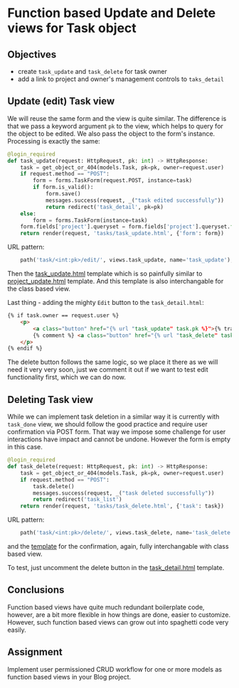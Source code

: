 # Function based Update and Delete views for Task object

## Objectives

* create `task_update` and `task_delete` for task owner
* add a link to project and owner's management controls to `taks_detail`

## Update (edit) Task view

We will reuse the same form and the view is quite similar. The difference is that we pass a keyword argument `pk` to the view, which helps to query for the object to be edited. We also pass the object to the form's instance. Processing is exactly the same:

```Python
@login_required
def task_update(request: HttpRequest, pk: int) -> HttpResponse:
    task = get_object_or_404(models.Task, pk=pk, owner=request.user)
    if request.method == "POST":
        form = forms.TaskForm(request.POST, instance=task)
        if form.is_valid():
            form.save()
            messages.success(request, _("task edited successfully"))
            return redirect('task_detail', pk=pk)
    else:
        form = forms.TaskForm(instance=task)
    form.fields['project'].queryset = form.fields['project'].queryset.filter(owner=request.user)
    return render(request, 'tasks/task_update.html', {'form': form})
```

URL pattern:

```Python
    path('task/<int:pk>/edit/', views.task_update, name='task_update'),
```

Then the [task_update.html](../tasker_04/tasks/templates/tasks/task_update.html) template which is so painfully similar to [project_update.html](../tasker_04/tasks/templates/tasks/project_update.html) template. And this template is also interchangable for the class based view.

Last thing - adding the mighty `Edit` button to the `task_detail.html`:

```HTML
{% if task.owner == request.user %}
    <p>
        <a class="button" href="{% url "task_update" task.pk %}">{% trans "edit"|capfirst %}</a>
        {% comment %} <a class="button" href="{% url "task_delete" task.pk %}">{% trans "delete"|capfirst %}</a> {% endcomment %}
    </p>
{% endif %}
```

The delete button follows the same logic, so we place it there as we will need it very very soon, just we comment it out if we want to test edit functionality first, which we can do now.

## Deleting Task view

While we can implement task deletion in a similar way it is currently with `task_done` view, we should follow the good practice and require user confirmation via POST form. That way we impose some challenge for user interactions have impact and cannot be undone. However the form is empty in this case.

```Python
@login_required
def task_delete(request: HttpRequest, pk: int) -> HttpResponse:
    task = get_object_or_404(models.Task, pk=pk, owner=request.user)
    if request.method == "POST":
        task.delete()
        messages.success(request, _("task deleted successfully"))
        return redirect('task_list')
    return render(request, 'tasks/task_delete.html', {'task': task})
```

URL pattern:

```Python
    path('task/<int:pk>/delete/', views.task_delete, name='task_delete'),
```

and the [template](../tasker_04/tasks/templates/tasks/task_delete.html) for the confirmation, again, fully interchangable with class based view.

To test, just uncomment the delete button in the [task_detail.html](../tasker_04/tasks/templates/tasks/task_detail.html) template.

## Conclusions

Function based views have quite much redundant boilerplate code, however, are a bit more flexible in how things are done, easier to customize. However, such function based views can grow out into spaghetti code very easily.

## Assignment

Implement user permissioned CRUD workflow for one or more models as function based views in your Blog project.
